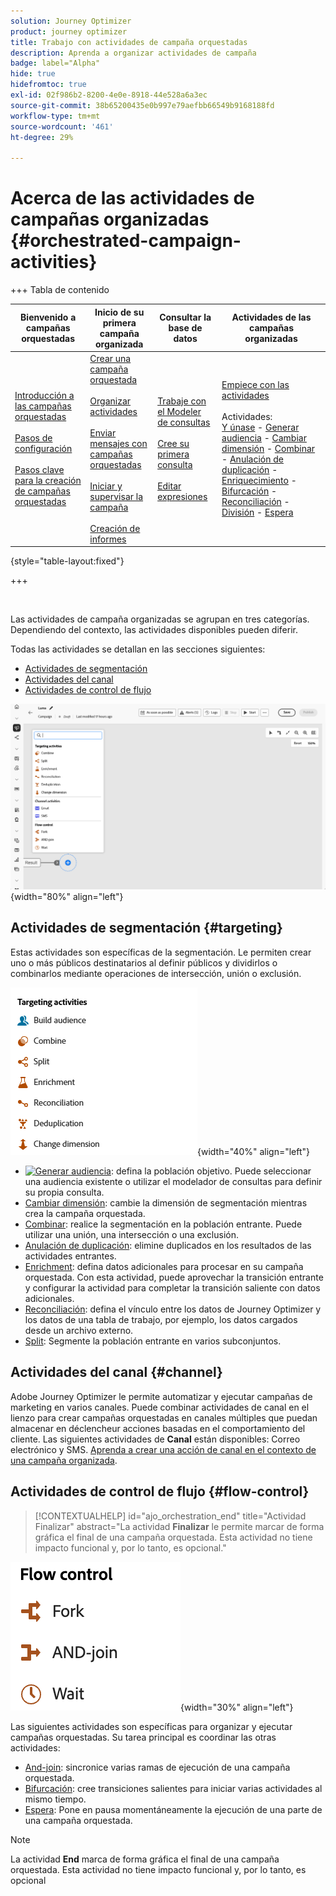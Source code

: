 ```yaml
---
solution: Journey Optimizer
product: journey optimizer
title: Trabajo con actividades de campaña orquestadas
description: Aprenda a organizar actividades de campaña
badge: label="Alpha"
hide: true
hidefromtoc: true
exl-id: 02f986b2-8200-4e0e-8918-44e528a6a3ec
source-git-commit: 38b65200435e0b997e79aefbb66549b9168188fd
workflow-type: tm+mt
source-wordcount: '461'
ht-degree: 29%

---
```


# Acerca de las actividades de campañas organizadas {#orchestrated-campaign-activities}

+++ Tabla de contenido

| Bienvenido a campañas orquestadas | Inicio de su primera campaña organizada | Consultar la base de datos | Actividades de las campañas organizadas |
|---|---|---|---|
| [Introducción a las campañas orquestadas](../gs-orchestrated-campaigns.md)<br/><br/>[Pasos de configuración](../configuration-steps.md)<br/><br/>[Pasos clave para la creación de campañas orquestadas](../gs-campaign-creation.md) | [Crear una campaña orquestada](../create-orchestrated-campaign.md)<br/><br/>[Organizar actividades](../orchestrate-activities.md)<br/><br/>[Enviar mensajes con campañas orquestadas](../send-messages.md)<br/><br/>[Iniciar y supervisar la campaña](../start-monitor-campaigns.md)<br/><br/>[Creación de informes](../reporting-campaigns.md) | [Trabaje con el Modeler de consultas](../orchestrated-rule-builder.md)<br/><br/>[Cree su primera consulta](../build-query.md)<br/><br/>[Editar expresiones](../edit-expressions.md) | [Empiece con las actividades](about-activities.md)<br/><br/>Actividades:<br/>[Y únase](and-join.md) - [Generar audiencia](build-audience.md) - [Cambiar dimensión](change-dimension.md) - [Combinar](combine.md) - [Anulación de duplicación](deduplication.md) - [Enriquecimiento](enrichment.md) - [Bifurcación](fork.md) - [Reconciliación](reconciliation.md) - [División](split.md) - [Espera](wait.md) |

{style="table-layout:fixed"}

+++

<br/>

Las actividades de campaña organizadas se agrupan en tres categorías. Dependiendo del contexto, las actividades disponibles pueden diferir.

Todas las actividades se detallan en las secciones siguientes:

* [Actividades de segmentación](#targeting)
* [Actividades del canal](#channel)
* [Actividades de control de flujo](#flow-control)

![Lista de actividades disponibles en el lienzo](../assets/orchestrated-activities.png){width="80%" align="left"}

## Actividades de segmentación {#targeting}

Estas actividades son específicas de la segmentación. Le permiten crear uno o más públicos destinatarios al definir públicos y dividirlos o combinarlos mediante operaciones de intersección, unión o exclusión.

![Lista de actividades de segmentación](../assets/targeting-activities.png){width="40%" align="left"}

* [![Generar audiencia](../assets/..build-audience-icon.png)](build-audience.md): defina la población objetivo. Puede seleccionar una audiencia existente o utilizar el modelador de consultas para definir su propia consulta.
* [Cambiar dimensión](change-dimension.md): cambie la dimensión de segmentación mientras crea la campaña orquestada.
* [Combinar](combine.md): realice la segmentación en la población entrante. Puede utilizar una unión, una intersección o una exclusión.
* [Anulación de duplicación](deduplication.md): elimine duplicados en los resultados de las actividades entrantes.
* [Enrichment](enrichment.md): defina datos adicionales para procesar en su campaña orquestada. Con esta actividad, puede aprovechar la transición entrante y configurar la actividad para completar la transición saliente con datos adicionales.
* [Reconciliación](reconciliation.md): defina el vínculo entre los datos de Journey Optimizer y los datos de una tabla de trabajo, por ejemplo, los datos cargados desde un archivo externo.
* [Split](split.md): Segmente la población entrante en varios subconjuntos.

## Actividades del canal {#channel}

Adobe Journey Optimizer le permite automatizar y ejecutar campañas de marketing en varios canales. Puede combinar actividades de canal en el lienzo para crear campañas orquestadas en canales múltiples que puedan almacenar en déclencheur acciones basadas en el comportamiento del cliente. Las siguientes actividades de **Canal** están disponibles: Correo electrónico y SMS. [Aprenda a crear una acción de canal en el contexto de una campaña organizada](channels.md).

## Actividades de control de flujo {#flow-control}

>[!CONTEXTUALHELP]
>id="ajo_orchestration_end"
>title="Actividad Finalizar"
>abstract="La actividad **Finalizar** le permite marcar de forma gráfica el final de una campaña orquestada. Esta actividad no tiene impacto funcional y, por lo tanto, es opcional."

![Lista de actividades de control de flujo](../assets/flow-control-activities.png){width="30%" align="left"}

Las siguientes actividades son específicas para organizar y ejecutar campañas orquestadas. Su tarea principal es coordinar las otras actividades:

* [And-join](and-join.md): sincronice varias ramas de ejecución de una campaña orquestada.
* [Bifurcación](fork.md): cree transiciones salientes para iniciar varias actividades al mismo tiempo.
* [Espera](wait.md): Pone en pausa momentáneamente la ejecución de una parte de una campaña orquestada.
  <!--* [Test](test.md): Enable transitions based on specified conditions.-->

>[!NOTE]
>La actividad **End** marca de forma gráfica el final de una campaña orquestada. Esta actividad no tiene impacto funcional y, por lo tanto, es opcional
